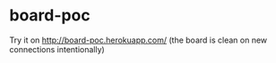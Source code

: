 # board-poc

Try it on http://board-poc.herokuapp.com/ (the board is clean on new connections intentionally)
